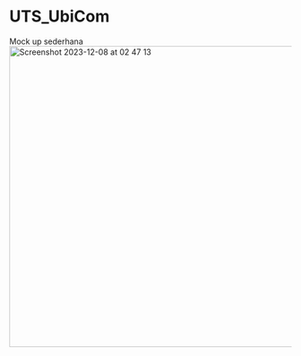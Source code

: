 # UTS_UbiCom

Mock up sederhana
<img width="537" alt="Screenshot 2023-12-08 at 02 47 13" src="https://github.com/MuhammadIbnuFirdaus/UTS_UbiCom/assets/101255568/d944cdc4-2c81-4b73-a26f-5a2df99743c6">
